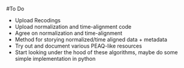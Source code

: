#To Do 

- Upload Recodings
- Upload normalization and time-alignment code
- Agree on normalization and time-alignment
- Method for storying normalized/time aligned data + metadata
- Try out and document various PEAQ-like resources
- Start looking under the hood of these algorithms, maybe do some simple implementation in python
